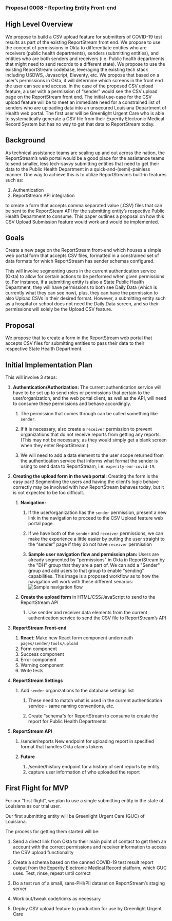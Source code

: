 ### Proposal 0008 - Reporting Entity Front-end
## High Level Overview

We propose to build a CSV upload feature for submitters of COVID-19 test results as part of the existing ReportStream
front end. We propose to use the concept of permissions in Okta to differentiate entities who are receivers (public
health departments), senders (submitting entities), and entities who are both senders and receivers (i.e. Public health
departments that might need to send records to a different state). We propose to use the existing ReportStream codebase,
leveraging the existing tech stack including USDWS, Javascript, Eleventy, etc. We propose that based on a user’s
permissions in Okta, it will determine which screens in the front end the user can see and access. In the case of the
proposed CSV upload feature, a user with a permission of “sender” would see the CSV upload page on the ReportStream
front end. The initial use-case for the CSV upload feature will be to meet an immediate need for a constrained list of
senders who are uploading data into an unsecured Louisiana Department of Health web portal. The first user will be
Greenlight Urgent Care who is able to systematically generate a CSV file from their Experity Electronic Medical Record
System but has no way to get that data to ReportStream today.

## Background

As technical assistance teams are scaling up and out across the nation, the ReportStream’s web portal would be a good
place for the assistance teams to send smaller, less tech-savvy submitting entities that need to get their data to the
Public Health Department in a quick-and-(semi)-painless manner. One way to achieve this is to utilize ReportStream’s
built-in features such as:

  1. Authentication
  2. ReportStream API integration 

to create a form that accepts comma separated value (.CSV) files that can be
sent to the ReportSteam API for the submitting entity’s respective Public Health Department to consume. This paper
outlines a proposal on how this CSV Upload Submission feature would work and would be implemented.

## Goals

Create a new page on the ReportStream front-end which houses a simple web portal form that accepts CSV files, formatted
in a constrained set of data formats for which ReportStream has sender schemas configured.

This will involve segmenting users in the current authentication service (Okta) to allow for certain actions to be performed when given
permissions to. For instance, if a submitting entity is also a State Public Health Department, they will have
permissions to both see Daily Data (which is currently what they can see now), plus, they can have the permission to
also Upload CSVs in their desired format. However, a submitting entity such as a hospital or school does not need the
Daily Data screen, and so their permissions will solely be the Upload CSV feature.

## Proposal

We propose that to create a form in the ReportStream web portal that accepts CSV files for submitting entities to pass
their data to their respective State Health Department.

## Initial Implementation Plan

This will involve 3 steps:
1. **Authentication/Authorization:** The current authentication service will have to be set up to send roles or permissions that
pertain to the user/organization, and the web portal client, as well as the API, will need to consume these permissions
and behave accordingly.

    1. The permission that comes through can be called something like `sender`.

    2. If it is necessary, also create a `receiver`
permission to prevent organizations that do not receive reports from getting any reports. (This may not be necessary, as
they would simply get a blank screen when they enter ReportStream.)

    3. We will need to add a data element to the user scope returned from the authentication service that informs what format
the sender is using to send data to ReportStream, i.e: `experity-emr-covid-19`. 

2. **Creating the upload form in the web
portal:** Creating the form is the easy part! Segmenting the users and having the client’s logic behave correctly may be
involved with how ReportStream behaves today, but it is not expected to be too difficult. 

    1. **Navigation:**
     
        1. If the user/organization has the `sender` permission, present a new link in the navigation to proceed to the CSV Upload feature web portal page
     
        2. If we have both of the `sender` and `receiver`
    permissions, we can make the experience a little easier by putting the user straight to the “sender” page if they do not
    have `receiver` permission
       
        3. **Sample user navigation flow and permission plan:** Users are already segmented by "permissions" in Okta in ReportStream by the "DH" group that they are a part of. We can add a "Sender" group and add users to that group to enable "sending" capabilities. This image is a proposed workflow as to how the navigation will work with these different senarios:
           ![Sample navigation flow](https://imgur.com/RDvfqwd)

    2. **Create the upload form** in HTML/CSS/JavaScript to send to the ReportStream API

        1. Use sender and receiver data elements from the current authentication service to send the CSV file to ReportStream’s API
    

3. **ReportStream Front-end**
    1. **React**: Make new React form component underneath `pages/sender/tools/upload`
    2. Form component
    3. Success component
    4. Error component
    5. Warning component
    6. Write tests

4. **ReportStream Settings**
    1. Add `sender` organizations to the database settings list

        1. These need to match what is used in the current authentication service - same naming conventions, etc. 

        2. Create “schema”s for ReportStream to consume to create the report
for Public Health Departments

5. **ReportStream API**
   
    1. /sender/reports New endpoint for uploading report in specified format that handles Okta claims tokens
    2. **Future** 
       
       1. /sender/history  endpoint for a history of sent reports by entity  
       1. capture user information of who uploaded the report  

## First Flight for MVP

For our “first flight”, we plan to use a single submitting entity in the state of Louisiana as our trial user.

Our first submitting entity will be Greenlight Urgent Care (GUC) of Louisiana.

The process for getting them started will be:
1. Send a direct link from Okta to their main point of contact to get them an account with the correct permissions and
receiver information to access the CSV upload functionality 
   
2. Create a schema based on the canned COVID-19 test result
report output from the Experity Electronic Medical Record platform, which GUC uses. Test, rinse, repeat until correct 
   
3. Do a test run of a small, sans-PHI/PII dataset on ReportStream’s staging server 
   
4. Work out/tweak code/kinks as necessary
   
5. Deploy CSV upload feature to production for use by Greenlight Urgent Care
